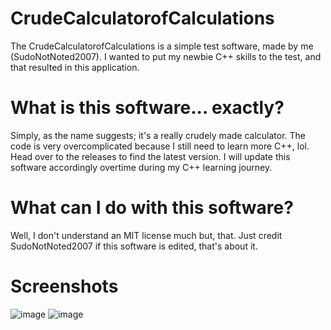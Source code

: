 # CrudeCalculatorofCalculations

The CrudeCalculatorofCalculations is a simple test software, made by me (SudoNotNoted2007). I wanted to put my newbie C++ skills to the test, and that resulted in this application.

# What is this software... exactly?

Simply, as the name suggests; it's a really crudely made calculator. The code is very overcomplicated because I still need to learn more C++, lol.
Head over to the releases to find the latest version. I will update this software accordingly overtime during my C++ learning journey.

# What can I do with this software?
Well, I don't understand an MIT license much but, that.
Just credit SudoNotNoted2007 if this software is edited, that's about it.

# Screenshots
![image](https://github.com/user-attachments/assets/316b58a4-5946-4ca0-a588-f1cd3bd17b0c)
![image](https://github.com/user-attachments/assets/af08a52e-2519-4d52-a1f9-2b2ec5a3af4b)

